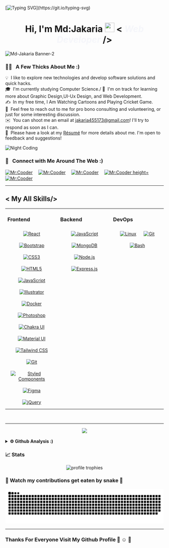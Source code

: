 [![Typing SVG](https://readme-typing-svg.herokuapp.com?font=Fira+Code&size=42&pause=2000&color=00D2D3&width=1024&height=120&lines=Hi+Friend's+Assalamu+Allaikum+%F0%9F%A5%B0;Welcome+To+Md%3AJakaria+Github+Profile+%F0%9F%90%B1%E2%80%8D%F0%9F%91%A4;Everyone+Thank's+For+Visit+My+Profile!)](https://git.io/typing-svg)

<h1 align="center">Hi, I'm Md:Jakaria <img src="https://raw.githubusercontent.com/MartinHeinz/MartinHeinz/master/wave.gif" width="30px" height='30px'> <strong> < <i style='color:#f5f6fa';>Web Developer</i> /> </strong></h1>

<!--![Md:Jakaria Banner- 1](https://user-images.githubusercontent.com/76690419/143735787-4425d946-b829-46eb-bd97-c68b76ae2a9e.png) -->

![Md-Jakaria Banner-2](https://user-images.githubusercontent.com/106918656/209438619-25091cdf-a126-4e95-a24c-5efdf8057606.gif)

### 👩‍💻 &nbsp; A Few Thicks About Me :) 

💡 &nbsp;I like to explore new technologies and develop software solutions and quick hacks.\
🎓 &nbsp;I'm currently studying Computer Science./
🌱 &nbsp;I'm on track for learning more about Graphic Design,UI-Ux Design, and Web Development.\
✍️ &nbsp;In my free time, I Am Watching Cartoons and Playing Cricket Game.\
💬 &nbsp;Feel free to reach out to me for pro bono consulting and volunteering, or just for some interesting discussion.\
✉️ &nbsp;You can shoot me an email at jakaria455173@gmail.com! I'll try to respond as soon as I can.\
📑 &nbsp;Please have a look at my [Résumé](https://drive.google.com/file/d/1L4_JqbSVwgklzSSB3TESyKOVPk7GBa1B/view?usp=sharing) for more details about me. I'm open to feedback and suggestions!

<img alt="Night Coding" src="https://user-images.githubusercontent.com/55389276/140866485-8fb1c876-9a8f-4d6a-98dc-08c4981eaf70.gif"/>

### 🤝 &nbsp; Connect with Me Around The Web :)

<p align="left">
<a href="https://www.linkedin.com/" target="blank"><img align="center" src="https://raw.githubusercontent.com/rahuldkjain/github-profile-readme-generator/master/src/images/icons/Social/linked-in-alt.svg" alt="Mr:Cooder" height="30" width="40" /></a>&emsp;
<a href="https://www.youtube.com/" target="blank"><img align="center" src="https://raw.githubusercontent.com/rahuldkjain/github-profile-readme-generator/master/src/images/icons/Social/youtube.svg" alt="Mr:Cooder" height="30" width="40" /></a>&emsp;
<a href="https://instagram.com/" target="blank"><img align="center" src="https://raw.githubusercontent.com/rahuldkjain/github-profile-readme-generator/master/src/images/icons/Social/instagram.svg" alt="Mr:Cooder" height="30" width="40" /></a>&emsp;
<a href="https://fb.com/" target="blank"><img align="center" src="https://raw.githubusercontent.com/rahuldkjain/github-profile-readme-generator/master/src/images/icons/Social/facebook.svg" alt="Mr:Cooder height="30" width="40" /></a>&emsp;
<a href="https://twitter.com/" target="blank"><img align="center" src="https://raw.githubusercontent.com/rahuldkjain/github-profile-readme-generator/master/src/images/icons/Social/twitter.svg" alt="Mr:Cooder" height="30" width="40" /></a>&emsp;

</p>

***

## < My All Skills/>

<table><tr><td valign="top" width="33%">

### Frontend
<div align="center">
<a href="https://reactjs.org/" target="_blank"><img style="margin: 10px" src="https://profilinator.rishav.dev/skills-assets/react-original-wordmark.svg" alt="React" height="50" /></a>
<a href="https://getbootstrap.com/docs/3.4/javascript/" target="_blank"><img style="margin: 10px" src="https://profilinator.rishav.dev/skills-assets/bootstrap-plain.svg" alt="Bootstrap" height="50" /></a>
<a href="https://www.w3schools.com/css/" target="_blank"><img style="margin: 10px" src="https://profilinator.rishav.dev/skills-assets/css3-original-wordmark.svg" alt="CSS3" height="50" /></a>
<a href="https://en.wikipedia.org/wiki/HTML5" target="_blank"><img style="margin: 10px" src="https://profilinator.rishav.dev/skills-assets/html5-original-wordmark.svg" alt="HTML5" height="50" /></a>
<a href="https://www.javascript.com/" target="_blank"><img style="margin: 10px" src="https://profilinator.rishav.dev/skills-assets/javascript-original.svg" alt="JavaScript" height="50" /></a>
<a href="https://www.adobe.com/in/products/illustrator.html" target="_blank"><img style="margin: 10px" src="https://profilinator.rishav.dev/skills-assets/adobe_illustrator-icon.svg" alt="Illustrator" height="50" /></a>
<a href="https://www.docker.com/" target="_blank"><img style="margin: 10px" src="https://profilinator.rishav.dev/skills-assets/docker-original-wordmark.svg" alt="Docker" height="50" /></a>
<a href="https://www.adobe.com/in/products/photoshop.html" target="_blank"><img style="margin: 10px" src="https://profilinator.rishav.dev/skills-assets/photoshop-plain.svg" alt="Photoshop" height="50" /></a>
<a href="https://chakra-ui.com/" target="_blank"><img style="margin: 10px" src="https://profilinator.rishav.dev/skills-assets/chakraui.png" alt="Chakra UI" height="50" /></a>
<a href="https://mui.com/" target="_blank"><img style="margin: 10px" src="https://profilinator.rishav.dev/skills-assets/mui.png" alt="Material UI" height="50" /></a>
<a href="https://www.tailwindcss.com/" target="_blank"><img style="margin: 10px" src="https://profilinator.rishav.dev/skills-assets/tailwindcss.svg" alt="Tailwind CSS" height="50" /></a>
<a href="https://github.com/" target="_blank"><img style="margin: 10px" src="https://profilinator.rishav.dev/skills-assets/git-scm-icon.svg" alt="Git" height="50" /></a>
<a href="https://styled-components.com/" target="_blank"><img style="margin: 10px" src="https://profilinator.rishav.dev/skills-assets/styled-components.png" alt="Styled Components" height="50" /></a>
<a href="https://www.figma.com/" target="_blank"><img style="margin: 10px" src="https://profilinator.rishav.dev/skills-assets/figma-icon.svg" alt="Figma" height="50" /></a>
<a href="https://jquery.com/" target="_blank"><img style="margin: 10px" src="https://profilinator.rishav.dev/skills-assets/jquery.png" alt="jQuery" height="50" /></a>
</div>
</td><td valign="top" width="33%">


### Backend
<div align="center">
<a href="https://www.javascript.com/" target="_blank"><img style="margin: 10px" src="https://profilinator.rishav.dev/skills-assets/javascript-original.svg" alt="JavaScript" height="50" /></a>
<a href="https://www.mongodb.com/" target="_blank"><img style="margin: 10px" src="https://profilinator.rishav.dev/skills-assets/mongodb-original-wordmark.svg" alt="MongoDB" height="50" /></a>
<a href="https://nodejs.org/" target="_blank"><img style="margin: 10px" src="https://profilinator.rishav.dev/skills-assets/nodejs-original-wordmark.svg" alt="Node.js" height="50" /></a>
<a href="https://expressjs.com/" target="_blank"><img style="margin: 10px" src="https://profilinator.rishav.dev/skills-assets/express-original-wordmark.svg" alt="Express.js" height="50" /></a>
</div>

</td><td valign="top" width="33%">

### DevOps
<div align="center">
<a href="https://www.linux.org/" target="_blank"><img style="margin: 10px" src="https://profilinator.rishav.dev/skills-assets/linux-original.svg" alt="Linux" height="50" /></a>
<a href="https://github.com/" target="_blank"><img style="margin: 10px" src="https://profilinator.rishav.dev/skills-assets/git-scm-icon.svg" alt="Git" height="50" /></a>
<a href="https://www.gnu.org/software/bash/" target="_blank"><img style="margin: 10px" src="https://profilinator.rishav.dev/skills-assets/gnu_bash-icon.svg" alt="Bash" height="50" /></a>
</div>

</td></tr></table>

<br/>

<hr>

 <p align="center"><img src="https://user-images.githubusercontent.com/106725796/207322593-83cdbb3b-eb94-4050-bf31-1797150a8f04.gif"/></p>


<details>
<summary><b>⚙ Github Analysis :)</b></summary>
<p align="center">
<a href="https://github.com/Md-Ij">
  <img  height="180em" src="https://github-readme-stats-eight-theta.vercel.app/api?username=AVS1508&show_icons=true&theme=algolia&include_all_commits=true&count_private=true"/>
  <img  height="180em" src="https://github-readme-stats-eight-theta.vercel.app/api/top-langs/?username=AVS1508&layout=compact&langs_count=8&theme=algolia"/>
</a>
</p>
</details>

### 📈 Stats

<div align="center">
    <img src="https://github-profile-trophy.vercel.app/?username=ruppysuppy&row=1&column=6&margin-h=8&theme=darkhub&count_private=true&margin-w=15&no-frame=true" alt="profile trophies" />
    <br />
</div>
  
  ### 🐍 Watch my contributions get eaten by snake 🐍

<!-- Contribution Snake -->

<p align="center"><img src="https://raw.githubusercontent.com/Platane/snk/output/github-contribution-grid-snake.svg"/></p>

<hr>

<!-- Footer -->
### Thanks For Everyone Visit My Github Profile 💖 ☺ 💖
